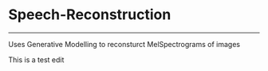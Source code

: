 # Speech-Reconstruction
---
Uses Generative Modelling to reconsturct MelSpectrograms of images



This is a test edit